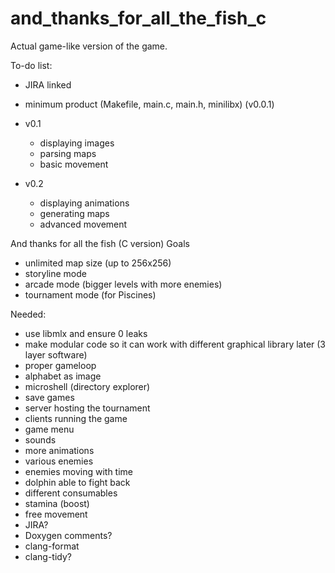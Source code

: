 # and_thanks_for_all_the_fish_c
Actual game-like version of the game.

To-do list:
 - JIRA linked
 - minimum product (Makefile, main.c, main.h, minilibx) (v0.0.1)
 
 - v0.1
   - displaying images
   - parsing maps
   - basic movement

 - v0.2
   - displaying animations
   - generating maps
   - advanced movement


And thanks for all the fish (C version)
Goals
 - unlimited map size (up to 256x256)
 - storyline mode
 - arcade mode (bigger levels with more enemies)
 - tournament mode (for Piscines)

Needed:
 - use libmlx and ensure 0 leaks
 - make modular code so it can work with different graphical library later (3 layer software)
 - proper gameloop
 - alphabet as image
 - microshell (directory explorer)
 - save games
 - server hosting the tournament
 - clients running the game
 - game menu
 - sounds
 - more animations
 - various enemies
 - enemies moving with time
 - dolphin able to fight back
 - different consumables
 - stamina (boost)
 - free movement
 - JIRA?
 - Doxygen comments?
 - clang-format
 - clang-tidy?